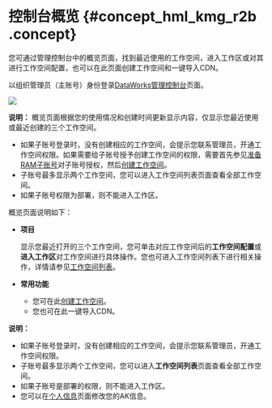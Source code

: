 # 控制台概览 {#concept_hml_kmg_r2b .concept}

您可通过管理控制台中的概览页面，找到最近使用的工作空间，进入工作区或对其进行工作空间配置，也可以在此页面创建工作空间和一键导入CDN。

以组织管理员（主账号）身份登录[DataWorks管理控制台](https://workbench.data.aliyun.com/console)页面。

![](http://static-aliyun-doc.oss-cn-hangzhou.aliyuncs.com/assets/img/16186/15446659498728_zh-CN.jpg)

**说明：** 概览页面根据您的使用情况和创建时间更新显示内容，仅显示您最近使用或最近创建的三个工作空间。

-   如果子账号登录时，没有创建相应的工作空间，会提示您联系管理员，开通工作空间权限。如果需要给子账号授予创建工作空间的权限，需要首先参见[准备RAM子账号](../../../../intl.zh-CN/准备工作/管理员使用云账号/准备RAM子账号.md#)对子账号授权，然后[创建工作空间](../../../../intl.zh-CN/准备工作/管理员使用云账号/创建工作空间.md#)。
-   子账号最多显示两个工作空间，您可以进入工作空间列表页面查看全部工作空间。
-   如果子账号权限为部署，则不能进入工作区。

概览页面说明如下：

-   **项目**

    显示您最近打开的三个工作空间，您可单击对应工作空间后的**工作空间配置**或**进入工作区**对工作空间进行具体操作。您也可进入工作空间列表下进行相关操作，详情请参见[工作空间列表](intl.zh-CN/使用指南/管控台/工作空间列表.md#)。

-   **常用功能**
    -   您可在此[创建工作空间](../../../../intl.zh-CN/准备工作/管理员使用云账号/创建工作空间.md#)。
    -   您也可在此一键导入CDN。

**说明：** 

-   如果子账号登录时，没有创建相应的工作空间，会提示您联系管理员，开通工作空间权限。
-   子账号最多显示两个工作空间，您可以进入**工作空间列表**页面查看全部工作空间。
-   如果子账号是部署的权限，则不能进入工作区。
-   您可以在[个人信息](https://intl.data.aliyun.com/console/akinfo)页面修改您的AK信息。


